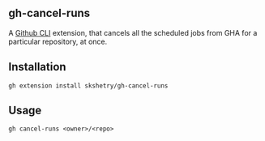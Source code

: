 ## gh-cancel-runs

A [Github CLI](https://github.com/cli/cli) extension, that cancels all the
scheduled jobs from GHA for a particular repository, at once.

## Installation

```
gh extension install skshetry/gh-cancel-runs
```

## Usage

```
gh cancel-runs <owner>/<repo>
```
